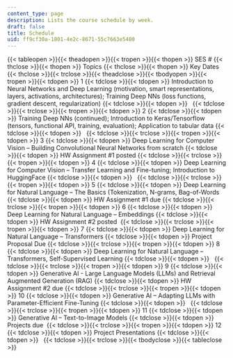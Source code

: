 ```yaml
---
content_type: page
description: Lists the course schedule by week.
draft: false
title: Schedule
uid: ff9cf30a-1801-4e2c-8671-55c7663e5480
---
```

{{< tableopen >}}{{< theadopen >}}{{< tropen >}}{{< thopen >}}
SES #
{{< thclose >}}{{< thopen >}}
Topics
{{< thclose >}}{{< thopen >}}
Key Dates
{{< thclose >}}{{< trclose >}}{{< theadclose >}}{{< tbodyopen >}}{{< tropen >}}{{< tdopen >}}
1
{{< tdclose >}}{{< tdopen >}}
Introduction to Neural Networks and Deep Learning (motivation, smart representations, layers, activations, architectures); Training Deep NNs (loss functions, gradient descent, regularization)
{{< tdclose >}}{{< tdopen >}}
 
{{< tdclose >}}{{< trclose >}}{{< tropen >}}{{< tdopen >}}
2
{{< tdclose >}}{{< tdopen >}}
Training Deep NNs (continued); Introduction to Keras/Tensorflow (tensors, functional API, training, evaluation); Application to tabular data
{{< tdclose >}}{{< tdopen >}}
 
{{< tdclose >}}{{< trclose >}}{{< tropen >}}{{< tdopen >}}
3
{{< tdclose >}}{{< tdopen >}}
Deep Learning for Computer Vision – Building Convolutional Neural Networks from scratch
{{< tdclose >}}{{< tdopen >}}
HW Assignment #1 posted
{{< tdclose >}}{{< trclose >}}{{< tropen >}}{{< tdopen >}}
4
{{< tdclose >}}{{< tdopen >}}
Deep Learning for Computer Vision – Transfer Learning and Fine-tuning; Introduction to HuggingFace
{{< tdclose >}}{{< tdopen >}}
 
{{< tdclose >}}{{< trclose >}}{{< tropen >}}{{< tdopen >}}
5
{{< tdclose >}}{{< tdopen >}}
Deep Learning for Natural Language – The Basics (Tokenization, N-grams, Bag-of-Words
{{< tdclose >}}{{< tdopen >}}
HW Assignment #1 due
{{< tdclose >}}{{< trclose >}}{{< tropen >}}{{< tdopen >}}
6
{{< tdclose >}}{{< tdopen >}}
Deep Learning for Natural Language – Embeddings
{{< tdclose >}}{{< tdopen >}}
HW Assignment #2 posted 
{{< tdclose >}}{{< trclose >}}{{< tropen >}}{{< tdopen >}}
7
{{< tdclose >}}{{< tdopen >}}
Deep Learning for Natural Language – Transformers
{{< tdclose >}}{{< tdopen >}}
Project Proposal Due
{{< tdclose >}}{{< trclose >}}{{< tropen >}}{{< tdopen >}}
8
{{< tdclose >}}{{< tdopen >}}
Deep Learning for Natural Language – Transformers, Self-Supervised Learning
{{< tdclose >}}{{< tdopen >}}
 
{{< tdclose >}}{{< trclose >}}{{< tropen >}}{{< tdopen >}}
9
{{< tdclose >}}{{< tdopen >}}
Generative AI - Large Language Models (LLMs) and Retrieval Augmented Generation (RAG)
{{< tdclose >}}{{< tdopen >}}
HW Assignment #2 due
{{< tdclose >}}{{< trclose >}}{{< tropen >}}{{< tdopen >}}
10
{{< tdclose >}}{{< tdopen >}}
Generative AI – Adapting LLMs with Parameter-Efficient Fine-Tuning
{{< tdclose >}}{{< tdopen >}}
 
{{< tdclose >}}{{< trclose >}}{{< tropen >}}{{< tdopen >}}
11
{{< tdclose >}}{{< tdopen >}}
Generative AI – Text-to-Image Models
{{< tdclose >}}{{< tdopen >}}
Projects due 
{{< tdclose >}}{{< trclose >}}{{< tropen >}}{{< tdopen >}}
12
{{< tdclose >}}{{< tdopen >}}
Project Presentations
{{< tdclose >}}{{< tdopen >}}
 
{{< tdclose >}}{{< trclose >}}{{< tbodyclose >}}{{< tableclose >}}